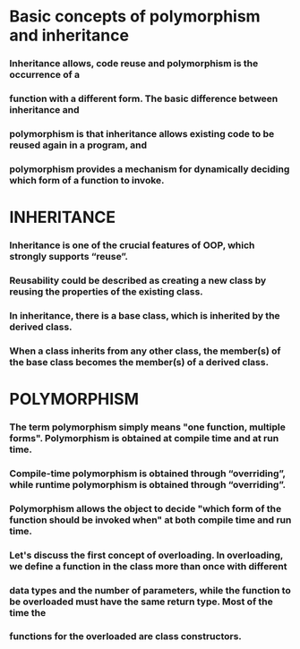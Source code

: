 # **Basic concepts of polymorphism and inheritance**
### Inheritance allows, code reuse and polymorphism is the occurrence of a 
### function with a different form. The basic difference between inheritance and 
### polymorphism is that inheritance allows existing code to be reused again in a program, and 
### polymorphism provides a mechanism for dynamically deciding which form of a function to invoke.

# **INHERITANCE**
### Inheritance is one of the crucial features of OOP, which strongly supports “reuse”.
### Reusability could be described as creating a new class by reusing the properties of the existing class. 
### In inheritance, there is a base class, which is inherited by the derived class. 
### When a class inherits from any other class, the member(s) of the base class becomes the member(s) of a derived class.

# **POLYMORPHISM**
### The term polymorphism simply means "one function, multiple forms". Polymorphism is obtained at compile time and at run time. 
### Compile-time polymorphism is obtained through “overriding”, while runtime polymorphism is obtained through “overriding”.
### Polymorphism allows the object to decide "which form of the function should be invoked when" at both compile time and run time.
### Let's discuss the first concept of overloading. In overloading, we define a function in the class more than once with different 
### data types and the number of parameters, while the function to be overloaded must have the same return type. Most of the time the 
### functions for the overloaded are class constructors.
